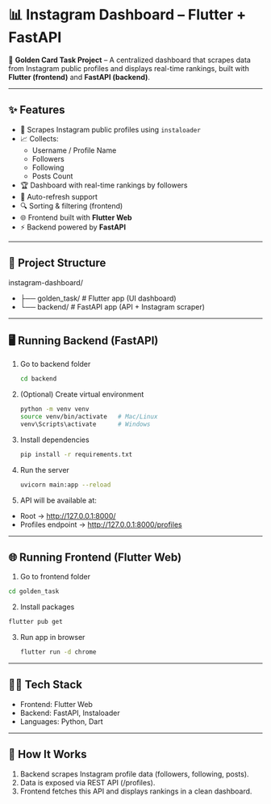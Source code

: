 # 📊 Instagram Dashboard – Flutter + FastAPI  

🚀 **Golden Card Task Project** – A centralized dashboard that scrapes data from Instagram public profiles and displays real-time rankings, built with **Flutter (frontend)** and **FastAPI (backend)**.  

---

## ✨ Features
- 🔎 Scrapes Instagram public profiles using `instaloader`  
- 📈 Collects:
  - Username / Profile Name  
  - Followers  
  - Following  
  - Posts Count  
- 🏆 Dashboard with real-time rankings by followers  
- 🔄 Auto-refresh support  
- 🔍 Sorting & filtering (frontend)  
- 🌐 Frontend built with **Flutter Web**  
- ⚡ Backend powered by **FastAPI**  

---

## 📂 Project Structure
instagram-dashboard/
- ├── golden_task/ # Flutter app (UI dashboard)
- └── backend/ # FastAPI app (API + Instagram scraper)

---

## 🖥️ Running Backend (FastAPI)
1. Go to backend folder  
   ```bash
   cd backend
2. (Optional) Create virtual environment
   ```bash
   python -m venv venv
   source venv/bin/activate   # Mac/Linux
   venv\Scripts\activate      # Windows
3. Install dependencies
   ```bash
   pip install -r requirements.txt
4. Run the server
   ```bash
   uvicorn main:app --reload
5. API will be available at:
  - Root → http://127.0.0.1:8000/
  - Profiles endpoint → http://127.0.0.1:8000/profiles

---

## 🌐 Running Frontend (Flutter Web)
1. Go to frontend folder
  ```bash
  cd golden_task
```
2. Install packages
  ```bash
  flutter pub get
```
3. Run app in browser
   ```bash
   flutter run -d chrome

---

## 👨‍💻 Tech Stack
- Frontend: Flutter Web
- Backend: FastAPI, Instaloader
- Languages: Python, Dart

---

## 🚀 How It Works
1. Backend scrapes Instagram profile data (followers, following, posts).
2. Data is exposed via REST API (/profiles).
3. Frontend fetches this API and displays rankings in a clean dashboard.

